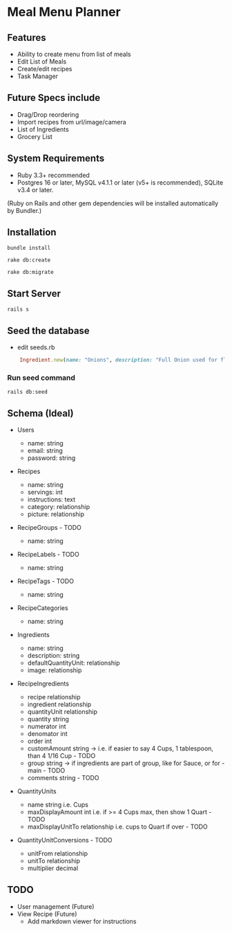 # Meal Menu Planner

## Features
* Ability to create menu from list of meals
* Edit List of Meals
* Create/edit recipes
* Task Manager

## Future Specs include
* Drag/Drop reordering
* Import recipes from url/image/camera
* List of Ingredients
* Grocery List


## System Requirements

* Ruby 3.3+ recommended
* Postgres 16 or later, MySQL v4.1.1 or later (v5+ is recommended), SQLite v3.4 or later.


(Ruby on Rails and other gem dependencies will be installed automatically by Bundler.)

## Installation
```
bundle install
```
```
rake db:create
```
```
rake db:migrate
```

## Start Server
```
rails s
```

## Seed the database
* edit seeds.rb
```ruby
    Ingredient.new(name: "Onions", description: "Full Onion used for flavor")
```
### Run seed command
```
rails db:seed
```

## Schema (Ideal)
- Users
    - name:        string
    - email:       string
    - password:    string

- Recipes
    - name:         string
    - servings:     int
    - instructions: text
    - category:     relationship
    - picture:      relationship

- RecipeGroups - TODO
    - name:        string

- RecipeLabels - TODO
    - name:       string

- RecipeTags - TODO
    - name:        string

- RecipeCategories
    - name:        string

- Ingredients
    - name:                string
    - description:         string
    - defaultQuantityUnit: relationship
    - image:               relationship

- RecipeIngredients
    - recipe        relationship
    - ingredient    relationship
    - quantityUnit  relationship
    - quantity      string
    - numerator     int
    - denomator     int
    - order         int
    - customAmount    string -> i.e. if easier to say 4 Cups, 1 tablespoon, than 4 1/16 Cup - TODO
    - group       string      -> if ingredients are part of group, like for Sauce, or for - main - TODO
    - comments    string  - TODO

- QuantityUnits
    - name                string  i.e. Cups
    - maxDisplayAmount    int  i.e. if >= 4 Cups max, then show 1 Quart - TODO
    - maxDisplayUnitTo    relationship i.e. cups to Quart if over - TODO

- QuantityUnitConversions - TODO
    - unitFrom    relationship
    - unitTo      relationship
    - multiplier  decimal

## TODO
* User management (Future)
* View Recipe (Future)
    * Add markdown viewer for instructions